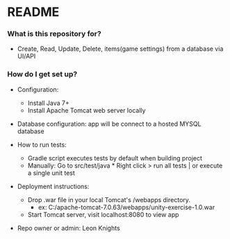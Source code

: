 # README #

### What is this repository for? ###
* Create, Read, Update, Delete, items(game settings) from a database via UI/API

### How do I get set up? ###
* Configuration:
    * Install Java 7+
    * Install Apache Tomcat web server locally

* Database configuration: app will be connect to a hosted MYSQL database

* How to run tests:
    * Gradle script executes tests by default when building project
    * Manually: Go to src/test/java
               * Right click > run all tests | or execute a single unit test

* Deployment instructions:
    * Drop .war file in your local Tomcat's /webapps directory.
        * ex:  C:/apache-tomcat-7.0.63/webapps/unity-exercise-1.0.war
    * Start Tomcat server, visit localhost:8080 to view app

* Repo owner or admin:
      Leon Knights